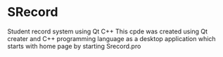 # SRecord
Student record system using Qt C++
This cpde was created using Qt creater and C++ programming language as a desktop application which starts with home page by starting Srecord.pro
